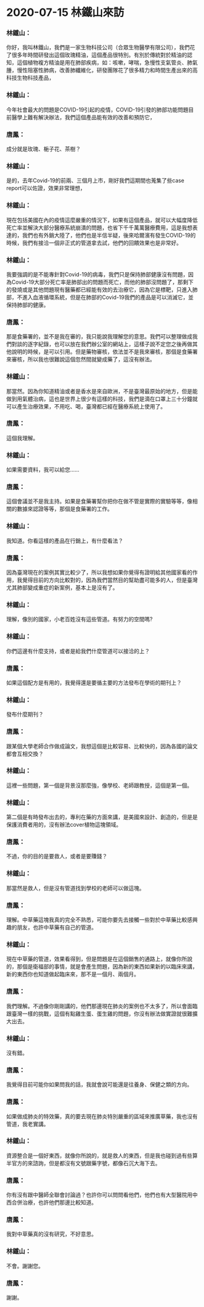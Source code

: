 # 2020-07-15 林鐵山來訪

### 林鐵山：
你好，我叫林鐵山，我們是一家生物科技公司（合眾生物醫學有限公司），我們花了很多年時間研發出這個玫瑰精油，這個產品很特別。有別於傳統對於精油的認知，這個植物複方精油是用在肺部疾病，如：咳嗽，哮喘，急慢性支氣管炎、肺氣腫，慢性阻塞性肺病，改善肺纖維化，研發團隊花了很多精力和時間生產出來的高科技生物科技產品，

### 林鐵山：
今年社會最大的問題是COVID-19引起的疫情，COVID-19引發的肺部功能問題目前醫學上難有解決辦法，我們這個產品能有效的改善和預防它，

### 唐鳳：
成分就是玫瑰、梔子花、茶樹？

### 林鐵山：
是的，去年Covid-19的前兩、三個月上市，剛好我們這期間也蒐集了些case report可以佐證，效果非常理想，

### 林鐵山：
現在包括美國在內的疫情這麼嚴重的情況下，如果有這個產品，就可以大幅度降低死亡率並解決大部分醫療系統崩潰的問題，也省下千千萬萬醫療費用，這是我想表達的，我們也有外銷大陸了，他們也是半信半疑，後來哈爾濱有發生COVID-19的時候，我們有接洽一個非正式的管道拿去試，他們的回饋效果也是非常好。

### 林鐵山：
我要強調的是不能專針對Covid-19的病毒，我們只是保持肺部健康沒有問題，因為Covid-19大部分死亡率是肺部出的問題而死亡，而他的肺部沒問題了，那剩下的發燒或是其他問題現有醫藥都已經能有效的去治療它，因為它是標靶，只進入肺部，不進入血液循環系統，但是在肺部的Covid-19我們的產品是可以消滅它，並保持肺部的健康。

### 唐鳳：
那是食藥署的，並不是我在審的，我只能說我理解您的意思。我們可以整理做成我們對談的逐字紀錄，也可以放在我們辦公室的網站上，這樣子說不定您之後再做其他說明的時候，是可以引用。但是藥物審核，依法並不是我來審核，那個是食藥署來審核，所以我也很難說這個忽然間就變成藥了，這沒有辦法。

### 林鐵山：
那當然。因為你知道精油或者是香水是來自歐洲，不是臺灣最原始的地方，但是能做到用氣體治病，這也是世界上很少有這樣的科技，我們是滴在口罩上三十分鐘就可以產生治療效果，不用吃、喝，臺灣都已經在醫療系統上使用了。

### 唐鳳：
這個我理解。

### 林鐵山：
如果需要資料，我可以給您……

### 唐鳳：
這個會議並不是我主持。如果是食藥署幫你把你在做不管是實際的實驗等等，像相關的數據來認證等等，那個是食藥署的工作。

### 林鐵山：
我知道。你看這樣的產品在行銷上，有什麼看法？

### 唐鳳：
因為臺灣現在的案例其實比較少了，所以我想如果你覺得有證明給其他國家看的作用，我覺得目前的方向比較對的，因為我們當然目的幫助盡可能多的人，但是臺灣尤其肺部變成重症的新案例，基本上是沒有了。

### 林鐵山：
理解，像別的國家，小老百姓沒有這些管道。有努力的空間嗎?

### 林鐵山：
你們這邊有什麼支持，或者是給我們什麼管道可以接洽的上？

### 唐鳳：
如果這個配方是有用的，我覺得還是要循主要的方法發布在學術的期刊上？

### 林鐵山：
發布什麼期刊？

### 唐鳳：
跟某個大學老師合作做成論文，我想這個是比較容易、比較快的，因為各國的論文都會互相交換？

### 林鐵山：
這裡一些問題，第一個是背景沒那麼強，像學校、老師跟教授，這個是第一個。

### 林鐵山：
第二個是有時發布出去的，專利在藥的方面來講，是美國來設計、創造的，但是是保護消費者用的，沒有辦法cover植物這塊領域。

### 唐鳳：
不過，你的目的是要救人，或者是要賺錢？

### 林鐵山：
那當然是救人，但是沒有管道找到學校的老師可以做這塊。

### 唐鳳：
理解。中草藥這塊我真的完全不熟悉，可能你要先去接觸一些對於中草藥比較感興趣的朋友，也許中草藥有自己的管道。

### 林鐵山：
現在中草藥的管道，效果看得到，但是問題是在這個銷售的通路上，就像你所說的，那個是衛福部的事情，就是會產生問題，因為新的東西如果新的以臨床來講，新的東西你也知道做起臨床來，那不是一個月、兩個月。

### 唐鳳：
我們理解。不過像你剛剛講的，他們那邊現在肺炎的案例也不太多了，所以會面臨跟臺灣一樣的挑戰，這個有點雞生蛋、蛋生雞的問題，你沒有辦法做實證就很難擴大出去。

### 林鐵山：
沒有錯。

### 唐鳳：
我覺得目前可能你如果問我的話，我就會說可能還是往養身、保健之類的方向。

### 唐鳳：
如果做成肺炎的特效藥，真的要去現在肺炎特別嚴重的區域來推廣草藥，我也沒有管道，我老實講。

### 林鐵山：
資源整合是一個好東西，就像你所說的，就是救人的東西，但是我也碰到過有些算半官方的來諮詢，但是都沒有文號跟藥字號，都像石沉大海下去。

### 唐鳳：
你有沒有跟中醫師全聯會討論過？也許你可以問問看他們，他們也有大型醫院用中西合併治療，也許他們那邊比較知道。

### 唐鳳：
我對中草藥真的沒有研究，不好意思。

### 林鐵山：
不會。謝謝您。

### 唐鳳：
謝謝。

